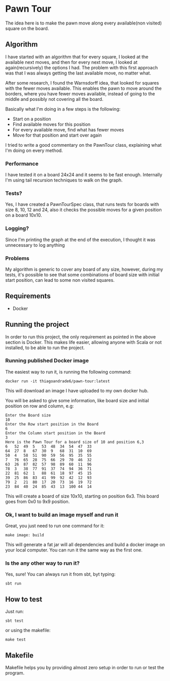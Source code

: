 # Pawn Tour

The idea here is to make the pawn move along every available(non visited) square on the board.

## Algorithm

I have started with an algorithm that for every square, I looked at the available next moves,
and then for every next move, I looked at again(recursively) the options I had.
The problem with this first approach was that I was always getting the last available move, no matter what.

After some research, I found the Warnsdorff idea, that looked for squares with the fewer moves available.
This enables the pawn to move around the borders, where you have fewer moves available, instead of going
to the middle and possibly not covering all the board.

Basically what I'm doing in a few steps is the following:

- Start on a position
- Find available moves for this position
- For every available move, find what has fewer moves
- Move for that position and start over again

I tried to write a good commentary on the PawnTour class, explaining what I'm doing on every method.

### Performance

I have tested it on a board 24x24 and it seems to be fast enough. Internally I'm using tail recursion techniques
to walk on the graph.

### Tests?

Yes, I have created a PawnTourSpec class, that runs tests for boards with size 8, 10, 12 and 24, also it checks
the possible moves for a given position on a board 10x10.

### Logging?

Since I'm printing the graph at the end of the execution, I thought it was unnecessary to log anything

### Problems

My algorithm is generic to cover any board of any size, however, during my tests, it's possible to see that some
combinations of board size with initial start position, can lead to some non visited squares.

## Requirements

- Docker

## Running the project

In order to run this project, the only requirement as pointed in the above section is Docker.
This makes life easier, allowing anyone with Scala or not installed, to be able to run the project.

### Running published Docker image

The easiest way to run it, is running the following command:

```
docker run -it thiagoandrade6/pawn-tour:latest
```

This will download an image I have uploaded to my own docker hub.

You will be asked to give some information, like board size and initial position on row and column, e.g:

```
Enter the Board size
10
Enter the Row start position in the Board
6
Enter the Column start position in the Board
3
Here is the Pawn Tour for a board size of 10 and position 6,3
6	52	49	5	53	48	34	54	47	33
64	27	8	67	30	9	68	31	10	69
50	4	58	51	90	59	56	95	35	55
7	76	65	28	75	66	29	70	46	32
63	26	87	82	57	98	89	60	11	96
78	3	38	77	91	37	74	94	36	71
22	81	62	1	88	61	18	97	45	15
39	25	86	83	41	99	92	42	12	93
79	2	21	80	17	20	73	16	19	72
23	84	40	24	85	43	13	100	44	14
```

This will create a board of size 10x10, starting on position 6x3. This board goes from 0x0 to 9x9 position.

### Ok, I want to build an image myself and run it

Great, you just need to run one command for it:

```
make image: build
```

This will generate a fat jar will all dependencies and build a docker image on your local computer.
You can run it the same way as the first one.

### Is the any other way to run it?

Yes, sure! You can always run it from sbt, byt typing:

```
sbt run
```

## How to test

Just run:

```
sbt test
```

or using the makefile:

```
make test
```

## Makefile

Makefile helps you by providing almost zero setup in order to run or test the program.
